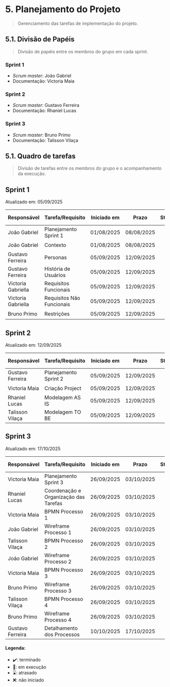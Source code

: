 # 5. Planejamento do Projeto

> Gerenciamento das tarefas de implementação do projeto.

## 5.1. Divisão de Papéis

> Divisão de papéis entre os membros do grupo em cada sprint. 

### Sprint 1
- _Scrum master_: João Gabriel
- Documentação: Victoria Maia

### Sprint 2
- _Scrum master_: Gustavo Ferreira
- Documentação: Rhaniel Lucas 

### Sprint 3
- _Scrum master_: Bruno Primo
- Documentação: Talisson Vilaça

## 5.1. Quadro de tarefas

> Divisão de tarefas entre os membros do grupo e o acompanhamento da execução.

## Sprint 1

Atualizado em: 05/09/2025

| Responsável   | Tarefa/Requisito | Iniciado em    | Prazo      | Status | Terminado em    |
| :----         |    :----         |      :----:    | :----:     | :----: | :----:          |
| João Gabriel      | Planejamento Sprint 1 | 01/08/2025     | 08/08/2025 | ✔️    | 08/08/2005      |
| João Gabriel      | Contexto | 01/08/2025     | 08/08/2025 | ✔️    | 08/08/2005      |
| Gustavo Ferreira       | Personas  | 05/09/2025  | 12/09/2025 | ✔️ | 05/09/2025 |            
| Gustavo Ferreira       | História de Usuários  |    05/09/2025  | 12/09/2025 | ✔️ |05/09/2025  |       
| Victoria Gabriella    | Requisitos Funcionais | 05/09/2025  | 12/09/2025 | ✔️ | 05/09/2025 |  
| Victoria Gabriella    | Requisitos Não Funcionais | 05/09/2025  | 12/09/2025 | ✔️ | 05/09/2025 |  
| Bruno Primo     | Restrições | 05/09/2025  | 12/09/2025 | ✔️  | 05/09/2025 |  

## Sprint 2

Atualizado em: 12/09/2025

| Responsável   | Tarefa/Requisito | Iniciado em    | Prazo      | Status | Terminado em    |
| :----         |    :----         |      :----:    | :----:     | :----: | :----:          |
| Gustavo Ferreira       | Planejamento Sprint 2  | 05/09/2025     | 12/09/2025  | ✔️    |   05/09/2025               |
| Victoria Maia      | Criação Project | 05/09/2025     | 12/09/2025  | ✔️    |   05/09/2025               |
| Rhaniel Lucas       | Modelagem AS IS |  05/09/2025    | 12/09/2025 | ✔️         | 12/09/2025  |
| Talisson Vilaça   | Modelagem TO BE |  05/09/2025    | 12/09/2025 | ✔️       |  05/09/2025 |

## Sprint 3

Atualizado em: 17/10/2025

| Responsável   | Tarefa/Requisito | Iniciado em    | Prazo      | Status | Terminado em    |
| :----         |    :----         |      :----:    | :----:     | :----: | :----:          |
| Victoria Maia  | Planejamento Sprint 3  | 26/09/2025     | 03/10/2025  | ✔️    |   03/10/2025               |
| Rhaniel Lucas  | Coordenação e Organização das Tarefas | 26/09/2025     | 03/10/2025  | ✔️    |   03/10/2025               |
| Victoria Maia | BPMN Processo 1 |  26/09/2025    | 03/10/2025 | ✔️       | 03/10/2025  |
| João Gabriel | Wireframe Processo 1 |  26/09/2025    | 03/10/2025 | ✔️       | 03/10/2025  |
| Talisson Vilaça | BPMN Processo 2 |  26/09/2025    | 03/10/2025 | ✔️       | 03/10/2025  |
| João Gabriel | Wireframe Processo 2 |  26/09/2025    | 03/10/2025 | ✔️       | 03/10/2025  |
| Victoria Maia | BPMN Processo 3 |  26/09/2025    | 03/10/2025 | ✔️       | 03/10/2025  |
| Bruno Primo | Wireframe Processo 3|  26/09/2025    | 03/10/2025 | ✔️       | 03/10/2025  |
| Talisson Vilaça | BPMN Processo 4 |  26/09/2025    | 03/10/2025 | ✔️       | 03/10/2025  |
| Bruno Primo | Wireframe Processo 4|  26/09/2025    | 03/10/2025 | 📝       | 03/10/2025  |
| Gustavo Ferreira | Detalhamento dos Processos |  10/10/2025    | 17/10/2025 | 📝       | 17/10/2025  |


#### Legenda:
- ✔️: terminado
- 📝: em execução
- ⌛: atrasado
- ❌: não iniciado
